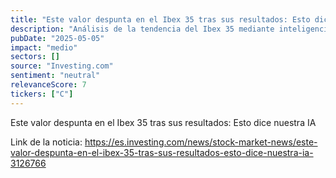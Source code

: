 ```yaml
---
title: "Este valor despunta en el Ibex 35 tras sus resultados: Esto dice nuestra IA"
description: "Análisis de la tendencia del Ibex 35 mediante inteligencia artificial."
pubDate: "2025-05-05"
impact: "medio"
sectors: []
source: "Investing.com"
sentiment: "neutral"
relevanceScore: 7
tickers: ["C"]
---
```

Este valor despunta en el Ibex 35 tras sus resultados: Esto dice nuestra IA

Link de la noticia: https://es.investing.com/news/stock-market-news/este-valor-despunta-en-el-ibex-35-tras-sus-resultados-esto-dice-nuestra-ia-3126766
